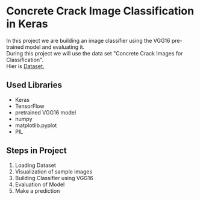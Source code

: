 # Concrete Crack Image Classification in Keras

In this project we are building an image classifier using the VGG16 pre-trained model and evaluating it. <br>
During this project we will use the data set "Concrete Crack Images for Classification". <br>
 Hier is [Dataset.](https://www.kaggle.com/datasets/arnavr10880/concrete-crack-images-for-classification)

## Used Libraries

* Keras
* TensorFlow
* pretrained VGG16 model
* numpy
* matplotlib.pyplot
* PIL

## Steps in Project

1. Loading Dataset
2. Visualization of sample images
3. Building Classifier using VGG16
4. Evaluation of Model
5. Make a prediction

